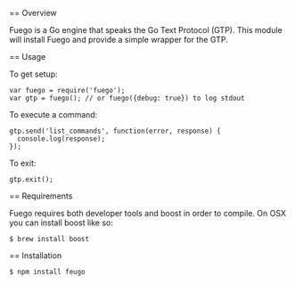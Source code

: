 == Overview

Fuego is a Go engine that speaks the Go Text Protocol (GTP). This module will install Fuego and provide a 
simple wrapper for the GTP.

== Usage

To get setup:

    var fuego = require('fuego');
    var gtp = fuego(); // or fuego({debug: true}) to log stdout

To execute a command:

    gtp.send('list_commands', function(error, response) {
      console.log(response);
    });

To exit:

    gtp.exit();

== Requirements

Fuego requires both developer tools and boost in order to compile. On OSX you can install boost like so:

    $ brew install boost

== Installation

    $ npm install feugo
